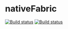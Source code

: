 # nativeFabric

[![Build status](https://build.appcenter.ms/v0.1/apps/60dd9718-5dc2-421e-a5bd-e3ccd780fd7e/branches/dev/badge)](https://appcenter.ms)
[![Build status](https://build.appcenter.ms/v0.1/apps/630c9848-a68d-46d5-971c-6584cff52a75/branches/dev/badge)](https://appcenter.ms)
